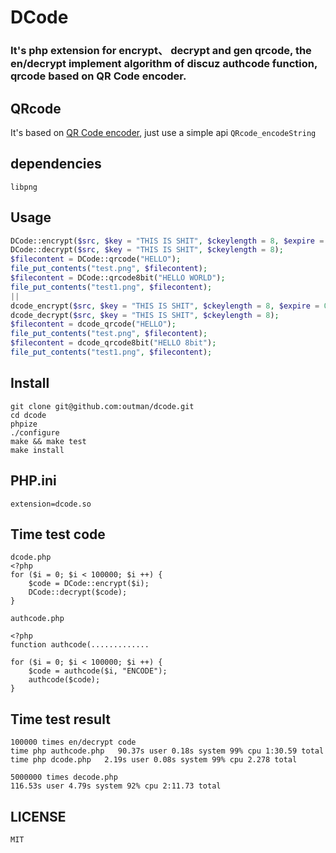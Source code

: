 # DCode

### It's php extension for encrypt、 decrypt and gen qrcode, the en/decrypt implement algorithm of discuz authcode function, qrcode based on QR Code encoder.

## QRcode

It's based on [QR Code encoder](http://fukuchi.org/works/qrencode/), just use a simple api `QRcode_encodeString`


## dependencies
```
libpng
```

## Usage

```php
DCode::encrypt($src, $key = "THIS IS SHIT", $ckeylength = 8, $expire = 0);
DCode::decrypt($src, $key = "THIS IS SHIT", $ckeylength = 8);
$filecontent = DCode::qrcode("HELLO");
file_put_contents("test.png", $filecontent);
$filecontent = DCode::qrcode8bit("HELLO WORLD");
file_put_contents("test1.png", $filecontent);
||
dcode_encrypt($src, $key = "THIS IS SHIT", $ckeylength = 8, $expire = 0);
dcode_decrypt($src, $key = "THIS IS SHIT", $ckeylength = 8);
$filecontent = dcode_qrcode("HELLO");
file_put_contents("test.png", $filecontent);
$filecontent = dcode_qrcode8bit("HELLO 8bit");
file_put_contents("test1.png", $filecontent);
```

## Install

```git
git clone git@github.com:outman/dcode.git
cd dcode
phpize
./configure
make && make test
make install
```

## PHP.ini
```
extension=dcode.so
```

## Time test code
```
dcode.php
<?php
for ($i = 0; $i < 100000; $i ++) {
    $code = DCode::encrypt($i);
    DCode::decrypt($code);
}

authcode.php

<?php
function authcode(.............

for ($i = 0; $i < 100000; $i ++) {
    $code = authcode($i, "ENCODE");
    authcode($code);
}
```

## Time test result
```
100000 times en/decrypt code
time php authcode.php   90.37s user 0.18s system 99% cpu 1:30.59 total
time php dcode.php   2.19s user 0.08s system 99% cpu 2.278 total

5000000 times decode.php
116.53s user 4.79s system 92% cpu 2:11.73 total
```

## LICENSE
```
MIT
```
